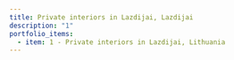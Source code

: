 ```yaml
---
title: Private interiors in Lazdijai, Lazdijai
description: "1"
portfolio_items:
  - item: 1 - Private interiors in Lazdijai, Lithuania
---
```

